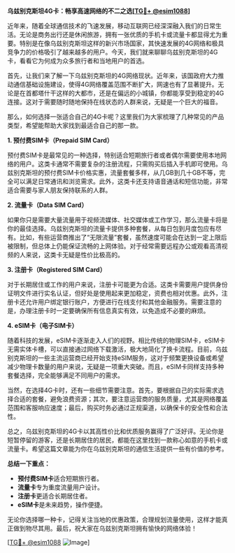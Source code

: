 **乌兹别克斯坦4G卡：畅享高速网络的不二之选[[TG💪+ @esim1088](https://t.me/s/esim1088)]**

近年来，随着全球通信技术的飞速发展，移动互联网已经深深融入我们的日常生活。无论是商务出行还是休闲旅游，拥有一张优质的手机卡或流量卡都显得尤为重要。特别是在像乌兹别克斯坦这样的新兴市场国家，其快速发展的4G网络和极具竞争力的价格吸引了越来越多的用户。今天，我们就来聊聊乌兹别克斯坦的4G卡，看看它为何成为众多旅行者和当地用户的首选。

首先，让我们来了解一下乌兹别克斯坦的4G网络现状。近年来，该国政府大力推动通信基础设施建设，使得4G网络覆盖范围不断扩大，网速也有了显著提升。无论是在首都塔什干这样的大都市，还是在偏远的小城镇，你都能享受到稳定的4G连接。这对于需要随时随地保持在线状态的人群来说，无疑是一个巨大的福音。

那么，如何选择一张适合自己的4G卡呢？这里我们为大家梳理了几种常见的产品类型，希望能帮助大家找到最适合自己的那一款。

**1. 预付费SIM卡（Prepaid SIM Card）**

预付费SIM卡是最常见的一种选择，特别适合短期旅行者或者偶尔需要使用本地网络的用户。这类卡通常不需要复杂的注册流程，只需购买后插入手机即可使用。乌兹别克斯坦的预付费SIM卡价格实惠，流量套餐多样，从几GB到几十GB不等，完全可以满足日常通讯和浏览需求。此外，这类卡还支持语音通话和短信功能，非常适合需要与家人朋友保持联系的人群。

**2. 流量卡（Data SIM Card）**

如果你只是需要大量流量用于视频流媒体、社交媒体或工作学习，那么流量卡将是你的最佳选择。乌兹别克斯坦的流量卡提供多种套餐，从每日包到月度包应有尽有。比如，有些运营商推出了“无限流量”套餐，虽然速度可能会在达到一定上限后被限制，但总体上仍能保证流畅的上网体验。对于经常需要远程办公或观看高清视频的人来说，这类卡无疑是性价比极高的。

**3. 注册卡（Registered SIM Card）**

对于长期居住或工作的用户来说，注册卡可能更为合适。这类卡需要用户提供身份证明文件进行实名认证，但好处是使用起来更加稳定，资费也相对优惠。此外，注册卡还允许用户绑定银行账户，方便进行在线支付和其他金融服务。需要注意的是，办理注册卡时一定要确保所有信息真实有效，以免造成不必要的麻烦。

**4. eSIM卡（电子SIM卡）**

随着科技的发展，eSIM卡逐渐走入人们的视野。相比传统的物理SIM卡，eSIM卡无需实体卡槽，可以直接通过网络下载激活，极大地简化了换卡流程。目前，乌兹别克斯坦的一些主流运营商已经开始支持eSIM服务，这对于频繁更换设备或希望减少物理卡数量的用户来说，无疑是一项重大突破。而且，eSIM卡同样支持多种套餐选择，完全能够满足不同用户的需求。

当然，在选择4G卡时，还有一些细节需要注意。首先，要根据自己的实际需求选择合适的套餐，避免浪费资源；其次，要注意运营商的服务质量，尤其是网络覆盖范围和客服响应速度；最后，购买时务必通过正规渠道，以确保卡的安全性和合法性。

总之，乌兹别克斯坦的4G卡以其高性价比和优质服务赢得了广泛好评。无论你是短暂停留的游客，还是长期居住的居民，都能在这里找到一款称心如意的手机卡或流量卡。希望这篇文章能为你在乌兹别克斯坦的通信生活提供一些有价值的参考。

**总结一下重点：**

- **预付费SIM卡**适合短期旅行者。
- **流量卡**专为重度流量用户设计。
- **注册卡**更适合长期居住者。
- **eSIM卡**是未来趋势，操作便捷。

无论你选择哪一种卡，记得关注当地的优惠政策，合理规划流量使用，这样才能真正做到物尽其用。最后，祝大家在乌兹别克斯坦拥有愉快的网络体验！

[[TG💪+ @esim1088](https://t.me/s/esim1088) ![Image](https://i.postimg.cc/4NQfJmqS/Snipaste-2025-05-13-00-14-12.png)]